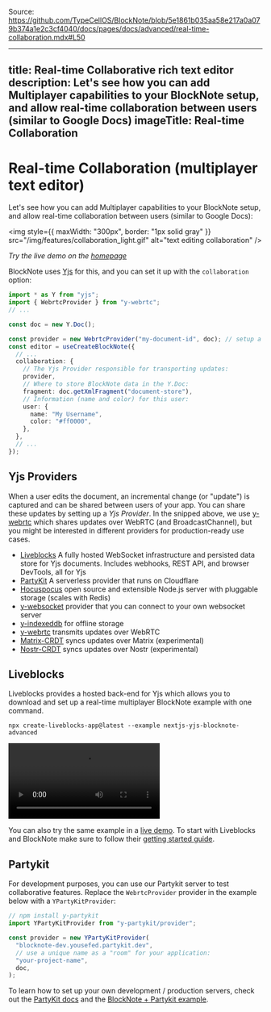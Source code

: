 Source: https://github.com/TypeCellOS/BlockNote/blob/5e1861b035aa58e217a0a079b374a1e2c3cf4040/docs/pages/docs/advanced/real-time-collaboration.mdx#L50

---
title: Real-time Collaborative rich text editor
description: Let's see how you can add Multiplayer capabilities to your BlockNote setup, and allow real-time collaboration between users (similar to Google Docs)
imageTitle: Real-time Collaboration
---

# Real-time Collaboration (multiplayer text editor)

Let's see how you can add Multiplayer capabilities to your BlockNote setup, and allow real-time collaboration between users (similar to Google Docs):

<img
  style={{ maxWidth: "300px", border: "1px solid gray" }}
  src="/img/features/collaboration_light.gif"
  alt="text editing collaboration"
/>

_Try the live demo on the [homepage](https://www.blocknotejs.org)_

BlockNote uses [Yjs](https://github.com/yjs/yjs) for this, and you can set it up with the `collaboration` option:

```typescript
import * as Y from "yjs";
import { WebrtcProvider } from "y-webrtc";
// ...

const doc = new Y.Doc();

const provider = new WebrtcProvider("my-document-id", doc); // setup a yjs provider (explained below)
const editor = useCreateBlockNote({
  // ...
  collaboration: {
    // The Yjs Provider responsible for transporting updates:
    provider,
    // Where to store BlockNote data in the Y.Doc:
    fragment: doc.getXmlFragment("document-store"),
    // Information (name and color) for this user:
    user: {
      name: "My Username",
      color: "#ff0000",
    },
  },
  // ...
});
```

## Yjs Providers

When a user edits the document, an incremental change (or "update") is captured and can be shared between users of your app. You can share these updates by setting up a _Yjs Provider_. In the snipped above, we use [y-webrtc](https://github.com/yjs/y-webrtc) which shares updates over WebRTC (and BroadcastChannel), but you might be interested in different providers for production-ready use cases.

- [Liveblocks](https://liveblocks.io/yjs) A fully hosted WebSocket infrastructure and persisted data store for Yjs documents. Includes webhooks, REST API, and browser DevTools, all for Yjs
- [PartyKit](https://www.partykit.io/) A serverless provider that runs on Cloudflare
- [Hocuspocus](https://www.hocuspocus.dev/) open source and extensible Node.js server with pluggable storage (scales with Redis)
- [y-websocket](https://github.com/yjs/y-websocket) provider that you can connect to your own websocket server
- [y-indexeddb](https://github.com/yjs/y-indexeddb) for offline storage
- [y-webrtc](https://github.com/yjs/y-webrtc) transmits updates over WebRTC
- [Matrix-CRDT](https://github.com/yousefED/matrix-crdt) syncs updates over Matrix (experimental)
- [Nostr-CRDT](https://github.com/yousefED/nostr-crdt) syncs updates over Nostr (experimental)

## Liveblocks

Liveblocks provides a hosted back-end for Yjs which allows you to download and set up a real-time multiplayer BlockNote example with one command.

```shell
npx create-liveblocks-app@latest --example nextjs-yjs-blocknote-advanced
```

<video
  autoPlay
  loop
  src="/img/screenshots/liveblocks_blocknote_example.mp4"
  aria-label="BlockNote example using Liveblocks Yjs, showing collaboration and DevTools"
/>

You can also try the same example in a [live demo](https://liveblocks.io/examples/collaborative-text-editor-advanced/nextjs-yjs-blocknote-advanced). To start with Liveblocks and BlockNote make sure to follow their [getting started guide](https://liveblocks.io/docs/get-started/yjs-blocknote-react).

## Partykit

For development purposes, you can use our Partykit server to test collaborative features. Replace the `WebrtcProvider` provider in the example below with a `YPartyKitProvider`:

```typescript
// npm install y-partykit
import YPartyKitProvider from "y-partykit/provider";

const provider = new YPartyKitProvider(
  "blocknote-dev.yousefed.partykit.dev",
  // use a unique name as a "room" for your application:
  "your-project-name",
  doc,
);
```

To learn how to set up your own development / production servers, check out the [PartyKit docs](https://github.com/partykit/partykit) and the [BlockNote + Partykit example](https://github.com/partykit/partykit/tree/main/examples/blocknote).

[//]: # "# Live demo"
[//]: #
[//]: # "Below, two editors are connected to each other. Note that anything you type is shared live with other visitors of this webpage, so be friendly ;)"
[//]: #
[//]: # "::: sandbox {template=react-ts}"
[//]: #
[//]: # "```typescript-vue /App.tsx"
[//]: # 'import { BlockNoteEditor } from "@blocknote/core";'
[//]: # 'import { BlockNoteView, useCreateBlockNote } from "@blocknote/react";'
[//]: # 'import YPartyKitProvider from "y-partykit/provider";'
[//]: # 'import * as Y from "yjs";'
[//]: # 'import "@blocknote/react/style.css";'
[//]: #
[//]: # "const doc = new Y.Doc();"
[//]: # "const provider = new YPartyKitProvider("
[//]: # '  "blocknote-dev.yousefed.partykit.dev",'
[//]: # '  // use a unique name as a "room" for your application:'
[//]: # '  "docs-demo",'
[//]: # "  doc"
[//]: # ");"
[//]: #
[//]: # "export default function App() {"
[//]: # "  // Creates a new editor instance."
[//]: # "  const editor: BlockNoteEditor | null = useBlockNote({"
[//]: # "    collaboration: {"
[//]: # "      provider,"
[//]: # '      fragment: doc.getXmlFragment("document-store"),'
[//]: # "      user: {"
[//]: # '        name: "User 1",'
[//]: # '        color: "#ff0000",'
[//]: # "      },"
[//]: # "    },"
[//]: # "  });"
[//]: #
[//]: # "  // Renders the editor instance using a React component."
[//]: # '  return <BlockNoteView editor={editor} theme={"{{ getTheme(isDark) }}"} />;'
[//]: # "}"
[//]: # "```"
[//]: #
[//]: # "```css-vue /styles.css [hidden]"
[//]: # "{{ getStyles(isDark) }}"
[//]: # "```"
[//]: #
[//]: # ":::"
[//]: #
[//]: # "::: sandbox {template=react-ts}"
[//]: #
[//]: # "```typescript-vue /App.tsx"
[//]: # 'import { BlockNoteEditor } from "@blocknote/core";'
[//]: # 'import { BlockNoteView, useCreateBlockNote } from "@blocknote/react";'
[//]: # 'import YPartyKitProvider from "y-partykit/provider";'
[//]: # 'import * as Y from "yjs";'
[//]: # 'import "@blocknote/react/style.css";'
[//]: #
[//]: # "const doc = new Y.Doc();"
[//]: # "const provider = new YPartyKitProvider("
[//]: # '  "blocknote-dev.yousefed.partykit.dev",'
[//]: # '  // use a unique name as a "room" for your application:'
[//]: # '  "docs-demo",'
[//]: # "  doc"
[//]: # ");"
[//]: #
[//]: # "export default function App() {"
[//]: # "  // Creates a new editor instance."
[//]: # "  const editor: BlockNoteEditor | null = useBlockNote({"
[//]: # "    collaboration: {"
[//]: # "      provider,"
[//]: # '      fragment: doc.getXmlFragment("document-store"),'
[//]: # "      user: {"
[//]: # '        name: "User 2",'
[//]: # '        color: "#00ff00",'
[//]: # "      },"
[//]: # "    },"
[//]: # "  });"
[//]: #
[//]: # "  // Renders the editor instance using a React component."
[//]: # '  return <BlockNoteView editor={editor} theme={"{{ getTheme(isDark) }}"} />;'
[//]: # "}"
[//]: # "```"
[//]: #
[//]: # "```css-vue /styles.css [hidden]"
[//]: # "{{ getStyles(isDark) }}"
[//]: # "```"
[//]: #
[//]: # ":::"